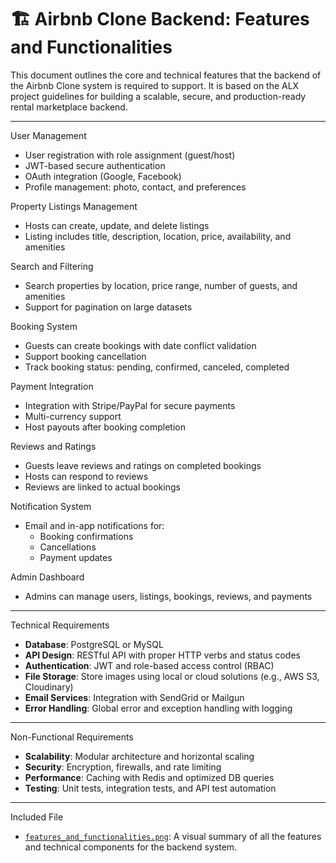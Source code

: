 # 🏗️ Airbnb Clone Backend: Features and Functionalities

This document outlines the core and technical features that the backend of the Airbnb Clone system is required to support. It is based on the ALX project guidelines for building a scalable, secure, and production-ready rental marketplace backend.

---

<!-- ## 📌 Core Functionalities -->

User Management
- User registration with role assignment (guest/host)
- JWT-based secure authentication
- OAuth integration (Google, Facebook)
- Profile management: photo, contact, and preferences

Property Listings Management
- Hosts can create, update, and delete listings
- Listing includes title, description, location, price, availability, and amenities

Search and Filtering
- Search properties by location, price range, number of guests, and amenities
- Support for pagination on large datasets

Booking System
- Guests can create bookings with date conflict validation
- Support booking cancellation
- Track booking status: pending, confirmed, canceled, completed

Payment Integration
- Integration with Stripe/PayPal for secure payments
- Multi-currency support
- Host payouts after booking completion

Reviews and Ratings
- Guests leave reviews and ratings on completed bookings
- Hosts can respond to reviews
- Reviews are linked to actual bookings

Notification System
- Email and in-app notifications for:
  - Booking confirmations
  - Cancellations
  - Payment updates

Admin Dashboard
- Admins can manage users, listings, bookings, reviews, and payments

---

Technical Requirements

- **Database**: PostgreSQL or MySQL
- **API Design**: RESTful API with proper HTTP verbs and status codes
- **Authentication**: JWT and role-based access control (RBAC)
- **File Storage**: Store images using local or cloud solutions (e.g., AWS S3, Cloudinary)
- **Email Services**: Integration with SendGrid or Mailgun
- **Error Handling**: Global error and exception handling with logging

---

 Non-Functional Requirements

- **Scalability**: Modular architecture and horizontal scaling
- **Security**: Encryption, firewalls, and rate limiting
- **Performance**: Caching with Redis and optimized DB queries
- **Testing**: Unit tests, integration tests, and API test automation

---

Included File

- [`features_and_functionalities.png`](./features_and_functionalities.png): A visual summary of all the features and technical components for the backend system.

